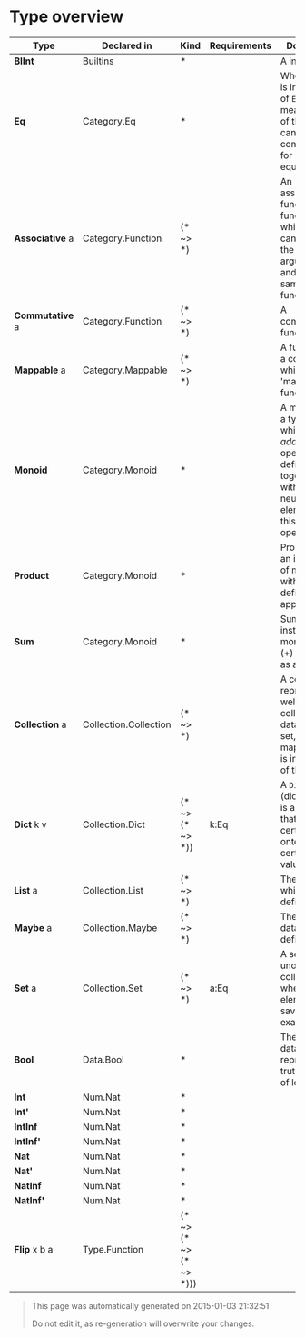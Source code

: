 # Type overview

Type | Declared in | Kind | Requirements | Docstring
---- | ----------- | ---- | ------------ | ---------
**BIInt**  | Builtins | * |  | A int!
**Eq**  | Category.Eq | * |  | When a type is instance of ````Eq```` it means data of this type can be compared for equivalence.
**Associative** a | Category.Function | (* ~> *) |  | An associative function is a function for which you can swap the arguments, and get the same function.
**Commutative** a | Category.Function | (* ~> *) |  | A commutative function
**Mappable** a | Category.Mappable | (* ~> *) |  | A functor is a container which has a 'map'-function
**Monoid**  | Category.Monoid | * |  | A monoid is a type on which an _addition_ operation is defined together with a neutral element for this operator.
**Product**  | Category.Monoid | * |  | Product is an instance of monoid, with (+) defined as append
**Sum**  | Category.Monoid | * |  | Sum is an instance of monoid, with (+) defined as append
**Collection** a | Collection.Collection | (* ~> *) |  | A collection represents, well, a collection of data. Each set, list, map, bag, ... is instance of this class
**Dict** k v | Collection.Dict | (* ~> (* ~> *)) | k:Eq | A ````Dict```` (dictionary) is any type that maps a certain key onto a certain value.
**List** a | Collection.List | (* ~> *) |  | The class which defines a list
**Maybe** a | Collection.Maybe | (* ~> *) |  | The Maybe datatype definition.
**Set** a | Collection.Set | (* ~> *) | a:Eq | A set is a unordered collection, where each element is saved exactly once
**Bool**  | Data.Bool | * |  | The ````Bool```` datatype represents truth values of logic.
**Int**  | Num.Nat | * |  | 
**Int'**  | Num.Nat | * |  | 
**IntInf**  | Num.Nat | * |  | 
**IntInf'**  | Num.Nat | * |  | 
**Nat**  | Num.Nat | * |  | 
**Nat'**  | Num.Nat | * |  | 
**NatInf**  | Num.Nat | * |  | 
**NatInf'**  | Num.Nat | * |  | 
**Flip** x b a | Type.Function | (* ~> (* ~> (* ~> *))) |  | 



> This page was automatically generated on 2015-01-03 21:32:51
> 
> 
> Do not edit it, as re-generation will overwrite your changes.